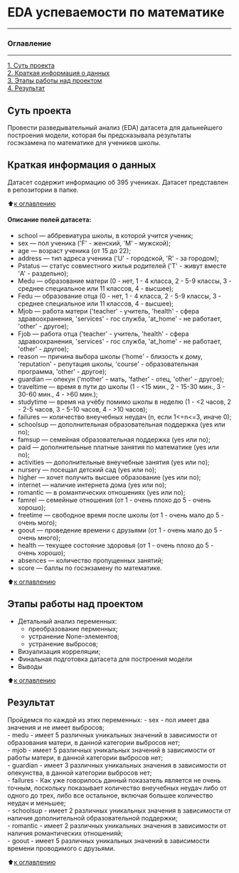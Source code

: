 # EDA успеваемости по математике 
____


### Оглавление  
---

[1. Суть проекта](https://github.com/Desolitto/KazakovGit/blob/master/EDA%20math/README.md#Суть-проекта)  
[2. Краткая информация о данных](https://github.com/Desolitto/KazakovGit/blob/master/REDA%20math/README.md#Краткая-информация-о-данных)  
[3. Этапы работы над проектом](https://github.com/Desolitto/KazakovGit/blob/master/EDA%20math/README.md#Этапы-работы-над-проектом)  
[4. Результат](https://github.com/Desolitto/KazakovGit/blob/master/EDA%20math/README.md#Результат)    


## Суть проекта
Провести разведывательный анализ (EDA) датасета для дальнейшего построения модели, которая бы предсказывала результаты госэкзамена по математике для учеников школы.

## Краткая информация о данных  
Датасет содержит информацию об 395 учениках.
Датасет представлен в репозитории в папке.  

:arrow_up:[к оглавлению](https://github.com/Desolitto/KazakovGit/blob/master/EDA%20math/README.md#Оглавление)

#### Описание полей датасета:

- school — аббревиатура школы, в которой учится ученик;  
- sex — пол ученика ('F' - женский, 'M' - мужской);    
- age — возраст ученика (от 15 до 22);  
- address — тип адреса ученика ('U' - городской, 'R' - за городом);  
- Pstatus — статус совместного жилья родителей ('T' - живут вместе 'A' - раздельно);  
- Medu — образование матери (0 - нет, 1 - 4 класса, 2 - 5-9 классы, 3 - среднее специальное или 11 классов, 4 - высшее);  
- Fedu — образование отца (0 - нет, 1 - 4 класса, 2 - 5-9 классы, 3 - среднее специальное или 11 классов, 4 - высшее);  
- Mjob — работа матери ('teacher' - учитель, 'health' - сфера здравоохранения, 'services' - гос служба, 'at_home' - не работает, 'other' - другое);  
- Fjob — работа отца ('teacher' - учитель, 'health' - сфера здравоохранения, 'services' - гос служба, 'at_home' - не работает, 'other' - другое);  
- reason — причина выбора школы ('home' - близость к дому, 'reputation' - репутация школы, 'course' - образовательная программа, 'other' - другое);  
- guardian — опекун ('mother' - мать, 'father' - отец, 'other' - другое);  
- traveltime — время в пути до школы (1 - <15 мин., 2 - 15-30 мин., 3 - 30-60 мин., 4 - >60 мин.);  
- studytime — время на учёбу помимо школы в неделю (1 - <2 часов, 2 - 2-5 часов, 3 - 5-10 часов, 4 - >10 часов);  
- failures — количество внеучебных неудач (n, если 1<=n<=3, иначе 0);  
- schoolsup — дополнительная образовательная поддержка (yes или no);  
- famsup — семейная образовательная поддержка (yes или no);  
- paid — дополнительные платные занятия по математике (yes или no);  
- activities — дополнительные внеучебные занятия (yes или no);  
- nursery — посещал детский сад (yes или no);  
- higher — хочет получить высшее образование (yes или no);  
- internet — наличие интернета дома (yes или no);  
- romantic — в романтических отношениях (yes или no);  
- famrel — семейные отношения (от 1 - очень плохо до 5 - очень хорошо);  
- freetime — свободное время после школы (от 1 - очень мало до 5 - очень мого);  
- goout — проведение времени с друзьями (от 1 - очень мало до 5 - очень много);  
- health — текущее состояние здоровья (от 1 - очень плохо до 5 - очень хорошо);  
- absences — количество пропущенных занятий;  
- score — баллы по госэкзамену по математике.

:arrow_up:[к оглавлению](https://github.com/Desolitto/KazakovGit/blob/master/EDA%20math/README.md#Оглавление)

## Этапы работы над проектом     
- Детальный анализ переменных:
  - преобразование перменных;
  - устранение None-элементов;
  - устранение выбросов;
- Визуализация корреляции;   
- Финальная подготовка датасета для построения модели
- Выводы 

:arrow_up:[к оглавлению](https://github.com/Desolitto/KazakovGit/blob/master/EDA%20math/README.md#Оглавление)


## Результат
Пройдемся по каждой из этих переменных:
    - sex - пол имеет два значения и не имеет выбросов;  
    - medu - имеет 5 различных уникальных значений в зависимости от образования матери, в данной категории выбросов нет;  
    - mjob - имеет 5 различных уникальных значений в зависимости от работы матери, в данной категории выбросов нет;   
    - guardian - имеет 3 различных уникальных значения в зависимости от опекунства, в данной категории выбросов нет;   
    - failures - Как уже говорилось данный показатель является не очень точным, поскольку показывает количество внеучебных неудач либо от одного до трех,
    либо все остальное, включая большее количество неудач и меньшее;  
    - schoolsup - имеет 2 различных уникальных значения в зависимости от наличия дополнительной образовательной поддержки;  
    - romantic - имеет 2 различных уникальных значения в зависимости от наличия  романтических отношенияй;   
    - goout - имеет 5 различных уникальных значений в зависимости  времени проводимого с друзьями.  

:arrow_up:[к оглавлению](https://github.com/Desolitto/KazakovGit/blob/master/EDA%20math/README.md#Оглавление)
